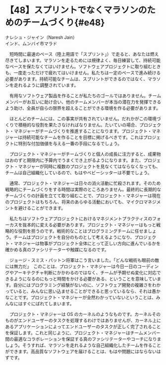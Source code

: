 # 【48】スプリントでなくマラソンのためのチームづくり{#e48}

<div class="author">ナレシュ・ジャイン（Naresh Jain）</div>
<div class="author_address">インド、ムンバイ市マラド</div>

　短時間に最速のペース（陸上用語で「スプリント」）で走ると、あなたは燃え尽きてしまいます。マラソンを走るためには規律よく、毎日練習して、持続可能なペースを保たなくてはいけません。ソフトウェアプロジェクトに取り組むときも、一度走っただけで疲れてはいけません。私たちは一定のペースで進み続ける必要があります。持続可能なチームは、スプリントができるのではなく、マラソンを走れるように調整されています。

　有用なソフトウェア製品を作ることが私たちのゴールではありません。チームメンバーがお互いに助け合い、他のチームメンバーが本当の潜在力を発揮できるよう助け、全員が自らの限界を超えることができる環境を作る必要があります。

　ほとんどのチームには、この事実が共有されていません。だれかがこの環境づくりで積極的な役割を果たさなければなりません。たいていの場合、プロジェクト・マネジャーがチームづくりを推進することになります。プロジェクト・マネジャーは持続可能なチームを作ることを目標に掲げるべきです。これはプロジェクトに特別な付加価値を与える一番の手段になるでしょう。

　プロジェクト・マネジャーがチームづくりと個人の成長に注力すると、成果物はおのずと期限内に予算内でうまくでき上がるようになります。また、プロジェクト・マネジャーが同時に複数のプロジェクトを見なくてはならなくなっても、チームは自己組織化しているので、もはやベビーシッターは不要でしょう。

　通常、プロジェクト・マネジャーは日々の消火活動に忙殺されます。そのため戦略的にチームづくりをする時間は実際のところありません。最終的に長期的なチームづくりの計画を立てて取り組むことで、プロジェクト・マネジャーは現在のプロジェクトはもちろん、将来のあらゆる活動においても、マイクロマネジメントを避けることができます。

　私たちはソフトウェアプロジェクトにおけるマネジメントプラクティスのフォーカスを抜本的に変える必要があります。プロジェクト・マネジャーはもっと戦略的な役割を担うのです。戦術的なことはプログラミングチームに任せましょう。チームはプロジェクトを自分のものとして考えるようになり、プロジェクト・マネジャーは物事がプロジェクト全体にとって正しい方向に進んでいるかを確かめる真のファシリテーターや触媒になるのです。

　ジョージ・スミス・パットン将軍はこう言いました。「どんな戦術も眼前の敵には無力だ」　このことは、プロジェクト・マネジャーは今日一日のコーディングやアーキテクチャ判断にかかわるのではなく、チームが予期せぬ変化に対応できるようになるのにもっと時間をかける必要がある、ということを意味しています。自分にはプログラミング経験がないのに、ソフトウェア開発の複雑さをわかっていると、みんなに思い込ませることができると思っているなら、それは愚かなことです。プロジェクト・マネジャーが全然わかっていないということは、みんなにはすぐにばれてしまいます。

　プロジェクト・マネジャーは OS のカーネルのようなものです。カーネルそのものがエンドユーザーのタスクを処理するわけではありませんが、カーネル上にあるアプリケーションによってエンドユーザーのタスクが正しく完了されることを保証します。これと同じように、プロジェクト・マネジャーはチームメンバー間の最適なコラボレーションを保証する真のファシリテーターやコーチになりましょう。そうすれば、マラソンを走れるような自己組織化したチームを作ることができます。高品質なソフトウェアを届けることは、もはや問題にはならないはずです。
